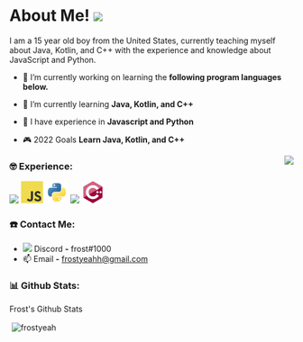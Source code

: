# About Me! <img src="https://github.com/TheDudeThatCode/TheDudeThatCode/blob/master/Assets/Hi.gif" width="25px">

I am a 15 year old boy from the United States, currently teaching myself about Java, Kotlin, and C++ with the experience and knowledge about JavaScript and Python.
  
- 🔭 I’m currently working on learning the **following program languages below.**

- 🌱 I’m currently learning **Java, Kotlin, and C++**

- 🤝 I have experience in **Javascript and Python**

- 🎮 2022 Goals **Learn Java, Kotlin, and C++**

<p align="left">
</p>

<p align=center>
<img align=right src="https://lanyard-profile-readme.vercel.app/api/804660273444159518?bg=00000000" />
<p align=left>

### 🤓 Experience:
<p allign="left">
   <img src="https://raw.githubusercontent.com/Rainnny7/Rainnny7/master/assets/java.svg" height="auto" width="40px">
   <img src="https://raw.githubusercontent.com/devicons/devicon/master/icons/javascript/javascript-original.svg" height="auto" width="40px">
   <img src="https://raw.githubusercontent.com/devicons/devicon/master/icons/python/python-original.svg" height="auto" width="40px">
   <img src="https://www.vectorlogo.zone/logos/kotlinlang/kotlinlang-icon.svg" height="auto" width="40px">
   <img src="https://raw.githubusercontent.com/devicons/devicon/master/icons/cplusplus/cplusplus-original.svg" height="auto" width="40px">
</p>

### ☎️ Contact Me:
 -  <img src="https://raw.githubusercontent.com/Rainnny7/Rainnny7/master/assets/discord.svg" width="15px"> Discord **-** frost#1000
 - 📫 Email **-** frostyeahh@gmail.com
 
 ### 📊 Github Stats:
 Frost's Github Stats <p>&nbsp;<img align="center" src="https://github-readme-stats.vercel.app/api?username=frostyeah&show_icons=true&locale=en" alt="frostyeah" /></p>
